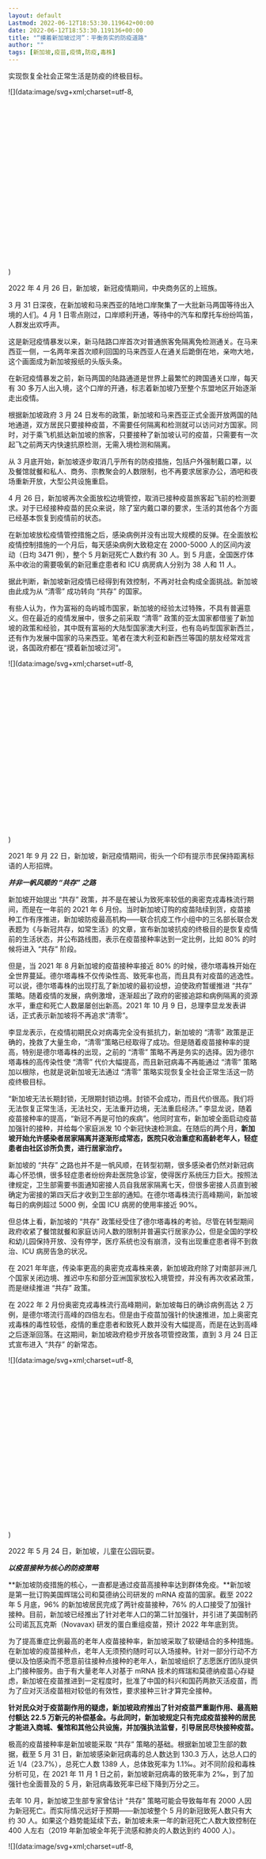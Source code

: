 ```yaml
---
layout: default
Lastmod: 2022-06-12T18:53:30.119642+00:00
date: 2022-06-12T18:53:30.119136+00:00
title: "“摸着新加坡过河”：平衡务实的防疫道路"
author: ""
tags: [新加坡,疫苗,疫情,防疫,毒株]
---
```


实现恢复全社会正常生活是防疫的终极目标。

![](data:image/svg+xml;charset=utf-8,<svg height="465px" width="677px" xmlns="http://www.w3.org/2000/svg" version="1.1"></svg>)

2022 年 4 月 26 日，新加坡，新冠疫情期间，中央商务区的上班族。

3 月 31 日深夜，在新加坡和马来西亚的陆地口岸聚集了一大批新马两国等待出入境的人们。4 月 1 日零点刚过，口岸顺利开通，等待中的汽车和摩托车纷纷鸣笛，人群发出欢呼声。

这是新冠疫情暴发以来，新马陆路口岸首次对普通旅客免隔离免检测通关。在马来西亚一侧，一名两年来首次顺利回国的马来西亚人在通关后跪倒在地，亲吻大地，这个画面成为新加坡报纸的头版头条。

在新冠疫情暴发之前，新马两国的陆路通道是世界上最繁忙的跨国通关口岸，每天有 30 多万人出入境，这个口岸的开通，标志着新加坡乃至整个东盟地区开始逐渐走出疫情。 

根据新加坡政府 3 月 24 日发布的政策，新加坡和马来西亚正式全面开放两国的陆地通道，双方居民只要接种疫苗，不需要任何隔离和检测就可以访问对方国家。同时，对于乘飞机抵达新加坡的旅客，只要接种了新加坡认可的疫苗，只需要有一次起飞之前两天内快速抗原检测，无需入境检测和隔离。

从 3 月底开始，新加坡逐步取消几乎所有的防疫措施，包括户外强制戴口罩，以及餐馆就餐和私人、商务、宗教聚会的人数限制，也不再要求居家办公，酒吧和夜场重新开放，大型公共设施重启。

4 月 26 日，新加坡再次全面放松边境管控，取消已接种疫苗旅客起飞前的检测要求。对于已经接种疫苗的民众来说，除了室内戴口罩的要求，生活的其他各个方面已经基本恢复到疫情前的状态。

在新加坡放松疫情管控措施之后，感染病例并没有出现大规模的反弹。在全面放松疫情控制措施的一个月后，每天感染病例大致稳定在 2000-5000 人的区间内波动（日均 3471 例），整个 5 月新冠死亡人数约有 30 人。到 5 月底，全国医疗体系中收治的需要吸氧的新冠重症患者和 ICU 病房病人分别为 38 人和 11 人。

据此判断，新加坡新冠疫情已经得到有效控制，不再对社会构成全面挑战。新加坡由此成为从 “清零” 成功转向 “共存” 的国家。

有些人认为，作为富裕的岛屿城市国家，新加坡的经验太过特殊，不具有普遍意义。但在最近的疫情发展中，很多之前采取 “清零” 政策的亚太国家都借鉴了新加坡的政策和经验，其中既有富裕的大陆型国家澳大利亚，也有岛屿型国家新西兰，还有作为发展中国家的马来西亚。笔者在澳大利亚和新西兰等国的朋友经常戏言说，各国政府都在“摸着新加坡过河”。 

![](data:image/svg+xml;charset=utf-8,<svg height="375px" width="560px" xmlns="http://www.w3.org/2000/svg" version="1.1"></svg>)

2021 年 9 月 22 日，新加坡，新冠疫情期间，街头一个印有提示市民保持距离标语的人形招牌。

**_并非一帆风顺的 “共存” 之路_**

新加坡开始提出 “共存” 政策，并不是在被认为致死率较低的奥密克戎毒株流行期间，而是在一年前的 2021 年 6 月份。当时新加坡订购的疫苗陆续到货，疫苗接种工作有序推进，新加坡防疫最高机构——联合抗疫工作小组中的三名部长联合发表题为《与新冠共存，如常生活》的文章，宣布新加坡抗疫的终极目的是恢复疫情前的生活状态，并公布路线图，表示在疫苗接种率达到一定比例，比如 80% 的时候将进入 “共存” 阶段。

但是，当 2021 年 8 月新加坡的疫苗接种率接近 80% 的时候，德尔塔毒株开始在全世界蔓延。德尔塔毒株不仅传染性高、致死率也高，而且具有对疫苗的逃逸性。可以说，德尔塔毒株的出现打乱了新加坡的最初设想，迫使政府暂缓推进 “共存” 策略。随着疫情的发展，病例激增，逐渐超出了政府的密接追踪和病例隔离的资源水平，重症和死亡人数屡屡创出新高。2021 年 10 月 9 日，总理李显龙发表讲话，正式表示新加坡将不再追求“清零”。 

李显龙表示，在疫情初期民众对病毒完全没有抵抗力，新加坡的 “清零” 政策是正确的，挽救了大量生命，“清零”策略已经取得了成功。但是随着疫苗接种率的提高，特别是德尔塔毒株的出现，之前的 “清零” 策略不再是务实的选择。因为德尔塔毒株的高传染性使 “清零” 代价大幅提高，而且新冠病毒不再能通过 “清零” 策略加以根除，也就是说新加坡无法通过 “清零” 策略实现恢复全社会正常生活这一防疫终极目标。

“新加坡无法长期封锁，无限期封锁边境。封锁不会成功，而且代价很高。我们将无法恢复正常生活，无法社交，无法重开边境，无法重启经济。” 李显龙说，随着疫苗接种率的提高，“新冠不再是可怕的疾病”。他同时宣布，新加坡全面启动疫苗加强针的接种，并给每个家庭派发 10 个新冠快速检测盒。在随后的两个月，**新加坡开始允许感染者居家隔离并逐渐形成常态，医院只收治重症和高龄老年人，轻症患者由社区诊所负责，进行居家治疗。**

新加坡的 “共存” 之路也并不是一帆风顺，在转型初期，很多感染者仍然对新冠病毒心怀恐惧，很多轻症患者纷纷奔赴医院急诊室，使得医疗系统压力巨大。按照法律规定，卫生部需要书面通知密接人员自我居家隔离七天，但很多密接人员直到被确定为密接的第四天后才收到卫生部的通知。在德尔塔毒株流行高峰期间，新加坡每日的病例超过 5000 例，全国 ICU 病房的使用率接近 90%。

但总体上看，新加坡的 “共存” 政策经受住了德尔塔毒株的考验。尽管在转型期间政府收紧了餐馆就餐和家庭访问人数的限制并普遍实行居家办公，但是全国的学校和幼儿园保持开放、没有停学，医疗系统也没有崩溃，没有出现重症患者得不到救治、ICU 病房告急的状况。

在 2021 年年底，传染率更高的奥密克戎毒株来袭，新加坡政府除了对南部非洲几个国家关闭边境、推迟中东和部分亚洲国家放松入境管控，并没有再次收紧政策，而是继续推进 “共存” 政策。

在 2022 年 2 月份奥密克戎毒株流行高峰期间，新加坡每日的确诊病例高达 2 万例，是德尔塔流行高峰的四倍左右。但是由于疫苗加强针的快速推进，加上奥密克戎毒株的毒性较低，疫情的重症患者和致死人数并没有大幅提高，而是在达到高峰之后逐渐回落。在这期间，新加坡政府稳步开放各项管控政策，直到 3 月 24 日正式宣布进入 “共存” 的新常态。

![](data:image/svg+xml;charset=utf-8,<svg height="451px" width="677px" xmlns="http://www.w3.org/2000/svg" version="1.1"></svg>)

2022 年 5 月 24 日，新加坡，儿童在公园玩耍。

**_以疫苗接种为核心的防疫策略_**

**新加坡防疫措施的核心，一直都是通过疫苗高接种率达到群体免疫。**新加坡是第一批订购美国辉瑞公司和莫德纳公司研发的 mRNA 疫苗的国家。截至 2022 年 5 月底，96% 的新加坡居民完成了两针疫苗接种，76% 的人口接受了加强针接种。目前，新加坡已经推出了针对老年人口的第二针加强针，并引进了美国制药公司诺瓦瓦克斯（Novavax) 研发的蛋白重组疫苗，预计 2022 年年底到货。

为了提高重症比例最高的老年人疫苗接种率，新加坡采取了软硬结合的多种措施。在新加坡的疫苗接种点，老年人无须预约随时可以入场接种。针对一部分行动不方便以及怕感染而不愿意前往接种点接种的老年人，新加坡组织了志愿医疗团队提供上门接种服务。由于有大量老年人对基于 mRNA 技术的辉瑞和莫德纳疫苗心存疑虑，新加坡在疫苗推进到一定程度时，批准了中国的科兴和国药两款灭活疫苗，而为了应对灭活疫苗相对较低的有效性，要求接种三针才算完全接种。

**针对民众对于疫苗副作用的疑虑，新加坡政府推出了针对疫苗严重副作用、最高赔付额达 22.5 万新元的补偿基金。与此同时，新加坡规定只有完成疫苗接种的居民才能进入商城、餐馆和其他公共设施，并加强执法监督，引导居民尽快接种疫苗。**

极高的疫苗接种率是新加坡能采取 “共存” 策略的基础。根据新加坡卫生部的数据，截至 5 月 31 日，新加坡感染新冠病毒的总人数达到 130.3 万人，达总人口的近 1/4（23.7%），总死亡人数 1389 人，总体致死率为 1.1‰。对不同阶段和毒株分析可见，在 2021 年 11 月 1 日之前，新加坡新冠病毒的致死率为 2‰，到了加强针也全面普及的 5 月，新冠病毒致死率已经下降到万分之三。 

去年 10 月，新加坡卫生部专家曾估计 “共存” 策略可能会导致每年有 2000 人因为新冠死亡。而实际情况远好于预期——新加坡整个 5 月的新冠致死人数只有大约 30 人。如果这个趋势能延续下去，新加坡未来一年的新冠死亡人数大致控制在 400 人左右（2019 年新加坡全年死于流感和肺炎的人数达到约 4000 人）。

![](data:image/svg+xml;charset=utf-8,<svg height="437px" width="677px" xmlns="http://www.w3.org/2000/svg" version="1.1"></svg>)

2021 年 10 月 6 日，新加坡，为防止新冠病毒传播，人们在划定好的标记处入座。

**_平衡务实的防疫战术_**

**除了极高的疫苗接种率，新加坡另一个成功经验是其防疫的总体策略和目标保持了务实和平衡的态度。**像新冠这样的高传染性的疫情对社会的冲击是全方面的，防疫措施能防止包括医疗系统瘫痪和人民生命损失的直接损失，但同时也造成经济活动停滞、失业率上升、边境封锁、家庭不能团圆等等社会冲击，而极端的防疫措施还可能造成官民对立，不同社会群体之间的矛盾，乃至法治坍塌，并对整个公众的社会认同和治理架构造成冲击。 

在整个疫情期间，新加坡政府采取了一种相对谨慎的态度，根据疫情的发展不断在降低死亡人数、保持经济活力、保障公众的民生和情绪稳定几个目标之间游走，避免过分注重某个特别目标而忽视社会治理的其他方面。尽管新加坡政府也将自己的防疫政策称为 “清零” 策略，但在实际执行中，新加坡政府并不会牺牲其他的社会治理目标来追求绝对清零。 

这个思路从新加坡防疫工作的最高决策机构——抗疫跨部门工作小组（Multi-Ministry Taskforce）的构成就能看出来。这个机构由内政部、教育部、人力资源部、贸易工业部、信息部、交通部、环境和水资源部以及社会和家庭发展部等多个部长级官员组成，由副总理和卫生部长担任联合主席，从组织安排上保证了新加坡防疫政策是多维度的，而不是从公共卫生的单一角度出发。

即使在 2020 年期间采取了最严格的防疫措施，也就是执行 “熔断机制” 的封城期间，新加坡政府也为民众留出了“解压阀”，允许民众因锻炼身体或者购买生活必需品外出，但只限一个人单独外出。在执法方面，新加坡没有采取对出行群众出行查验的前置方式，而是采取了后置执法，也就是对违法者进行罚款或者起诉。这避免政府和民众之间产生尖锐冲突，并为后续的防疫政策转变留下操作空间。

在疫情控制方面，新加坡政府基本不用等新冠病例降到零就会部分开放经济，放松相应边境管制，在疫情反弹时又会再次收紧防疫政策，被很多人戏称为 “仰卧起坐”。

这种平衡的策略，是基于新加坡作为开放的国际金融和交通枢纽无法和世界完全割断联系的做出的判断。基于这个前提，“清零” 政策只是一种临时的手段，目的是延缓疫情发展，在民众大规模接种疫苗前降低生命损失，而不是防疫的终极目的。

在这种平衡的政策下，民众觉得自己在为抗疫工作做出牺牲的同时，利益也得到了部分照顾。比如，新加坡在 2020 年疫情高峰期间关闭学校和幼儿园，此间学费如何处理，是由家长还是幼儿园来承担损失，就是个问题。这时，政府出面协调，家长学费减半，政府发放幼儿园教师停工期间的一半工资。这种由家长、幼儿园和政府三方共同承担封城损失的做法平衡了各方利益，减小了社会矛盾。

此后，在疫苗接种率提高到一定水平的时候，政府官员和专家多次表示不会在疫情反复的时候再次关闭学校，理由是鉴于新冠病毒对儿童学生群体的威胁性较小，关闭学校幼儿园的主要作用是保护孩童家里的老年人，但是当老年人有接种疫苗的选择来大幅降低病毒的危害性之后，就不应该再为了保护极少数老年人的健康来牺牲一整代孩童的童年，同时学校幼儿园保持开放也为居家办公的政策提供了保障。

在经济方面，除了最初的 “熔断” 封城阶段，政府即使在疫情最严重的时期也没有要求餐饮业关闭，而是限制就餐人数（两人或者五人），同时鼓励外卖，尽量降低疫情对民生和就业的影响。对于其他各个行业的各种需求，如外籍劳工入境和相关企业对外人员交流，都做了一些特殊的安排，这些措施提高了各行业在疫情结束之后全面复苏的能力。这种兼顾社会各个群体利益的平衡政策有效保持了整个社会在抗疫过程中的凝聚力。 

**_高效的官民沟通和合作_**

**新加坡走 “共存” 之路的另一个成功经验，就是政府和民众之间的高度互信。**当新加坡总理李显龙在 3 月 24 日宣布进入 “共存” 的讲话时，已经是他在疫情发生以来第九次就疫情发表全国讲话。李显龙的每次讲话都是发生在疫情和相关政策发生变化的节点时刻。在讲话里，李显龙会回顾疫情发展，相关政策变化的内容和主要原因，并展望政府未来的长期目标和路线图。李显龙的每一次讲话不仅为新加坡人所关注，也吸引了大量其他国家的听众。

这些讲话对稳定民众的预期和理解政策的变化原因都起到了关键作用。同时，新加坡卫生部在其网站上提供了包括疫苗接种、医疗系统收治病人状况、重症和病死率的详尽信息，不仅使民众获得及时有效的疫情信息，而且也可以通过这种方式将对疫情的讨论引导到科学、理性和务实的范畴内。

新加坡 “共存” 策略的转折点应该是在 2022 年 1 月初。当时，在德尔塔和奥密克戎的双重袭击下，每日感染人数急剧增加，超过了新加坡政府的检测能力。于是政府在 1 月 5 日推出新的统计方式。在之前的统计数字里，新加坡只计算了通过核酸检测查出的阳性病例，但是随着感染人数增加，新加坡开始将民众和社区诊所通过快速抗原测试盒检测阳性的感染病例统计进来。在新的统计标准下，自测阳性的感染者无须再进行核酸检测确认，如果没有发展成重症也无须就医。这部分轻症病例占到总感染人数的八九成，其中绝大多数人都是居家自愈，这大大节省了公共医疗资源。

这种统计方法的关键，在于民众的通力配合——如果自测阳性的民众认为自己的利益会受到损害，很多人就不会上报，这将会严重影响数字真实性，并隐瞒病情，误导防疫政策。基于之前大量数据显示奥密克戎病毒在患者痊愈之后载毒量下降迅速的情况，新加坡政府对自测阳性的感染者实施了最小程度的限制。**按照规定，自测阳性感染者需要居家隔离并每日进行自我快速检测，只要一次显示为阴性，就可以立刻结束隔离，复工复学。而且自测阳性感染者痊愈以后，经执照医生确认，出入境免除相关检测和隔离要求。这样的规定大幅减少了社会对阳性感染者的限制和歧视。**

因此在这期间，绝大多数轻症患者的诊断、隔离和密接的确认，都是由民众自我、自发完成的，使得公共卫生系统不受挤兑，专注于重症患者的治疗。

由于在这期间大中小学都继续开放，感染病例激增，笔者经常收到女儿同学和朋友家长发来的关于他们孩子确诊的短信，通知女儿作为密切接触者需要自我观察和自我检测。他们完全不会担心自己的孩子确诊阳性会遭到学校和其他家长同学的排斥和歧视。痊愈返校的学生也不会遇到任何区别对待。 

对于全世界包括新加坡来说，实现了 “共存” 也不意味着疫情的结束。在奥密克戎毒株之后可能还有新的变异毒株，其传染率、致死率和对疫苗的逃逸能力都可能出现各种变化，新加坡的防疫态势也有可能再次反复。但无论如何，新加坡的经验无疑给世界各国的防疫工作提供了新的思路。

（作者系资深媒体人，现居新加坡）

图片来源：IC

图片编辑：张旭

值班编辑：万小军

**往期 · 推荐**

[

![](data:image/svg+xml;charset=utf-8,<svg height="237px" width="510px" xmlns="http://www.w3.org/2000/svg" version="1.1"></svg>)

![](https://images.weserv.nl/?url=%3Fasset%3De0ea5802ed1ab4c29b3036e328d90d96)](https://freewechat.com/a/Mzg2OTU1OTU3MA==/2247512083/1)

**与疫情共处的第三年，家暴阴影中的女性艰难突围**

[

![](data:image/svg+xml;charset=utf-8,<svg height="227px" width="508px" xmlns="http://www.w3.org/2000/svg" version="1.1"></svg>)

![](https://images.weserv.nl/?url=%3Fasset%3Da4aaab58e9f7cff32dee8fb0a5b8863c)](https://freewechat.com/a/Mzg2OTU1OTU3MA==/2247512070/1)

**世界环境日｜即使新冠消失了，口罩污染仍将持续存在**

[

![](data:image/svg+xml;charset=utf-8,<svg height="232px" width="510px" xmlns="http://www.w3.org/2000/svg" version="1.1"></svg>)

![](https://images.weserv.nl/?url=%3Fasset%3D6ba6e9ea0dcba3e546012412a5469aac)](https://freewechat.com/a/Mzg2OTU1OTU3MA==/2247512038/1)

**58 爱心基金事件：互助慈善何以成为一场纠纷**

小慈邀你 **“在看”** 一下

![](data:image/svg+xml;charset=utf-8,<svg height="15px" width="27px" xmlns="http://www.w3.org/2000/svg" version="1.1"></svg>)

![](https://images.weserv.nl/?url=%3Fasset%3D7816ba928db0c8e75929b4a84b76d103)

